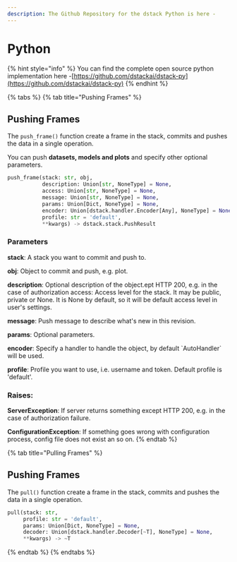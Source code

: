 ```yaml
---
description: The Github Repository for the dstack Python is here -
---
```


# Python

{% hint style="info" %}
You can find the complete open source python implementation here -[https://github.com/dstackai/dstack-py](https://github.com/dstackai/dstack-py)
{% endhint %}

{% tabs %}
{% tab title="Pushing Frames" %}
## Pushing Frames

The `push_frame()` function create a frame in the stack, commits and pushes the data in a single operation.

You can push **datasets, models and plots** and specify other optional parameters.

```python
push_frame(stack: str, obj, 
           description: Union[str, NoneType] = None, 
           access: Union[str, NoneType] = None, 
           message: Union[str, NoneType] = None, 
           params: Union[Dict, NoneType] = None, 
           encoder: Union[dstack.handler.Encoder[Any], NoneType] = None, 
           profile: str = 'default', 
           **kwargs) -> dstack.stack.PushResult
```

### Parameters

**stack**: A stack you want to commit and push to.

**obj**: Object to commit and push, e.g. plot.

**description**: Optional description of the object.ept HTTP 200, e.g. in the case of authorization         access: Access level for the stack. It may be public, private or None. It is None by default, so it will be default access level in user's settings.

**message**: Push message to describe what's new in this revision.

**params**: Optional parameters.

**encoder**: Specify a handler to handle the object, by default \`AutoHandler\` will be used.

**profile**: Profile you want to use, i.e. username and token. Default profile is 'default'.

###  Raises:

**ServerException**: If server returns something except HTTP 200, e.g. in the case of authorization failure.

**ConfigurationException**: If something goes wrong with configuration process, config file does not exist an so on.
{% endtab %}

{% tab title="Pulling Frames" %}
## Pushing Frames

The `pull()` function create a frame in the stack, commits and pushes the data in a single operation.

```python
pull(stack: str,
     profile: str = 'default',
     params: Union[Dict, NoneType] = None,
     decoder: Union[dstack.handler.Decoder[~T], NoneType] = None, 
     **kwargs) -> ~T
```
{% endtab %}
{% endtabs %}

